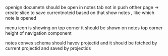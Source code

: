 openign documetn should be open in notes tab not in push otther page 
-> create slice to save currentnoteid based on that show notes , like which note is opened 

menu icon is showing on top corner it should be shown on notes top corner 
height of navigation component 

notes conves schema should havev projectid and it should be fetched by current projectid and saved by projectids 
